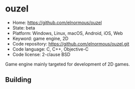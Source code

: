 # ouzel

- Home: https://github.com/elnormous/ouzel
- State: beta
- Platform: Windows, Linux, macOS, Android, iOS, Web
- Keyword: game engine, 2D
- Code repository: https://github.com/elnormous/ouzel.git
- Code language: C, C++, Objective-C
- Code license: 2-clause BSD

Game engine mainly targeted for development of 2D games.

## Building
